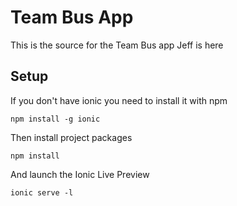 # Team Bus App

This is the source for the Team Bus app
Jeff is here

## Setup

If you don't have ionic you need to install it with npm
```
npm install -g ionic
```

Then install project packages
```
npm install
```

And launch the Ionic Live Preview
```
ionic serve -l
```
